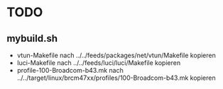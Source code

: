 TODO
====

mybuild.sh
----------

* vtun-Makefile nach ../../feeds/packages/net/vtun/Makefile kopieren
* luci-Makefile nach ../../feeds/luci/luci/Makefile kopieren
* profile-100-Broadcom-b43.mk nach ../../target/linux/brcm47xx/profiles/100-Broadcom-b43.mk kopieren
